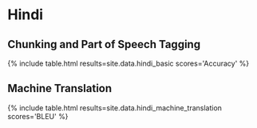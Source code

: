 # Hindi

## Chunking and Part of Speech Tagging

{% include table.html results=site.data.hindi_basic scores='Accuracy' %}

## Machine Translation

{% include table.html results=site.data.hindi_machine_translation scores='BLEU' %}